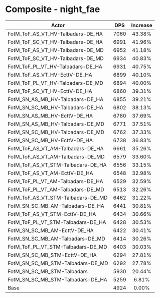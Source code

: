 # Composite - night_fae
| Actor | DPS | Increase |
|---|:---:|:---:|
|FotM_ToF_AS_VT_HV-Talbadars-DE_HA|7060|43.38%|
|FotM_ToF_SC_VT_HV-Talbadars-DE_HA|6991|41.96%|
|FotM_ToF_AS_VT_HV-Talbadars-DE_MD|6952|41.18%|
|FotM_ToF_SC_VT_HV-Talbadars-DE_MD|6934|40.83%|
|FotM_ToF_PL_VT_HV-Talbadars-DE_HA|6931|40.75%|
|FotM_ToF_AS_VT_HV-EcttV-DE_HA|6899|40.10%|
|FotM_ToF_PL_VT_HV-Talbadars-DE_MD|6894|40.00%|
|FotM_ToF_SC_VT_HV-EcttV-DE_HA|6860|39.31%|
|FotM_SN_AS_MB_HV-Talbadars-DE_HA|6855|39.21%|
|FotM_SN_SC_MB_HV-Talbadars-DE_HA|6802|38.13%|
|FotM_SN_AS_MB_HV-EcttV-DE_HA|6780|37.69%|
|FotM_SN_AS_MB_HV-Talbadars-DE_MD|6771|37.51%|
|FotM_SN_SC_MB_HV-Talbadars-DE_MD|6762|37.33%|
|FotM_SN_SC_MB_HV-EcttV-DE_HA|6738|36.83%|
|FotM_ToF_AS_VT_AM-Talbadars-DE_HA|6661|35.26%|
|FotM_ToF_AS_VT_AM-Talbadars-DE_MD|6579|33.60%|
|FotM_ToF_AS_VT_STM-Talbadars-DE_HA|6556|33.15%|
|FotM_ToF_AS_VT_AM-EcttV-DE_HA|6548|32.98%|
|FotM_ToF_PL_VT_AM-Talbadars-DE_HA|6529|32.59%|
|FotM_ToF_PL_VT_AM-Talbadars-DE_MD|6513|32.26%|
|FotM_ToF_AS_VT_STM-Talbadars-DE_MD|6462|31.22%|
|FotM_SN_SC_MB_AM-Talbadars-DE_HA|6441|30.81%|
|FotM_ToF_AS_VT_STM-EcttV-DE_HA|6434|30.66%|
|FotM_ToF_PL_VT_STM-Talbadars-DE_HA|6428|30.53%|
|FotM_SN_SC_MB_AM-EcttV-DE_HA|6422|30.41%|
|FotM_SN_SC_MB_AM-Talbadars-DE_MD|6414|30.26%|
|FotM_ToF_PL_VT_STM-Talbadars-DE_MD|6403|30.03%|
|FotM_SN_SC_MB_STM-EcttV-DE_HA|6294|27.81%|
|FotM_SN_SC_MB_STM-Talbadars-DE_MD|6292|27.78%|
|FotM_SN_SC_MB_STM-Talbadars|5930|20.44%|
|FotM_SN_SC_MB_STM-Talbadars-DE_HA|5259|6.81%|
|Base|4924|0.00%|
